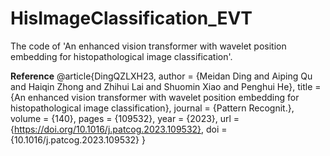 # HisImageClassification_EVT
The code of 'An enhanced vision transformer with wavelet position embedding for histopathological image classification'.

**Reference**
@article{DingQZLXH23,
  author       = {Meidan Ding and
                  Aiping Qu and
                  Haiqin Zhong and
                  Zhihui Lai and
                  Shuomin Xiao and
                  Penghui He},
  title        = {An enhanced vision transformer with wavelet position embedding for
                  histopathological image classification},
  journal      = {Pattern Recognit.},
  volume       = {140},
  pages        = {109532},
  year         = {2023},
  url          = {https://doi.org/10.1016/j.patcog.2023.109532},
  doi          = {10.1016/j.patcog.2023.109532}
}
